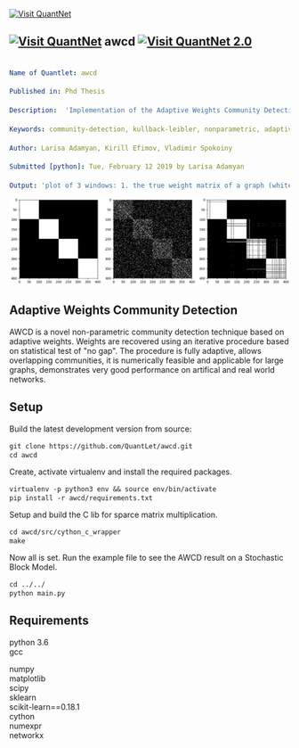 [<img src="https://github.com/QuantLet/Styleguide-and-FAQ/blob/master/pictures/banner.png" width="880" alt="Visit QuantNet">](http://quantlet.de/index.php?p=info)

## [<img src="https://github.com/QuantLet/Styleguide-and-Validation-procedure/blob/master/pictures/qloqo.png" alt="Visit QuantNet">](http://quantlet.de/) **awcd** [<img src="https://github.com/QuantLet/Styleguide-and-Validation-procedure/blob/master/pictures/QN2.png" width="60" alt="Visit QuantNet 2.0">](http://quantlet.de/d3/ia)

```yaml

Name of Quantlet: awcd

Published in: Phd Thesis

Description:  'Implementation of the Adaptive Weights Community Detection algorithm.'

Keywords: community-detection, kullback-leibler, nonparametric, adaptive-weights, gap-coefficient, graph-clustering, overlapping-communities

Author: Larisa Adamyan, Kirill Efimov, Vladimir Spokoiny

Submitted [python]: Tue, February 12 2019 by Larisa Adamyan

Output: 'plot of 3 windows: 1. the true weight matrix of a graph (white means 1, black is 0), 2. the adjacency matrix,  3. the final weight matrix detected by AWCD.'

```

![Picture1](Figure_2.png)

Adaptive Weights Community Detection
-----------

AWCD is a novel non-parametric community detection technique based on adaptive weights. Weights are recovered using an iterative procedure based on statistical test of "no gap". The procedure is fully adaptive, allows overlapping communities, it is numerically feasible and applicable for large graphs, demonstrates very good performance on artifical and real world networks.

Setup
-----------

Build the latest development version from source:

    git clone https://github.com/QuantLet/awcd.git
    cd awcd
  Create, activate virtualenv and install the required packages.
  
    virtualenv -p python3 env && source env/bin/activate
    pip install -r awcd/requirements.txt
  
 Setup and build the C lib for sparce matrix multiplication.  
 
    cd awcd/src/cython_c_wrapper
    make
 
 Now all is set. Run the example file to see the AWCD result on a Stochastic Block Model.
 
    cd ../../
    python main.py

Requirements
-----
 python 3.6   
  gcc  

numpy  
matplotlib  
scipy  
sklearn  
scikit-learn==0.18.1  
cython  
numexpr  
networkx  
